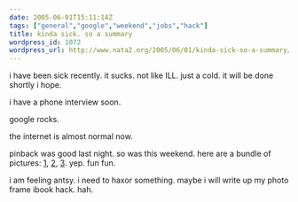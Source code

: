 ```yaml
---
date: 2005-06-01T15:11:14Z
tags: ["general","google","weekend","jobs","hack"]
title: kinda sick. so a summary
wordpress_id: 1072
wordpress_url: http://www.nata2.org/2005/06/01/kinda-sick-so-a-summary/
---
```


i have been sick recently. it sucks. not like ILL. just a cold. it will be done shortly i hope. 

i have a phone interview soon. 

google rocks. 

the internet is almost normal now. 

pinback was good last night. so was this weekend. here are a bundle of pictures: <a href="http://nata2.info/pictures/events/2005%3A05%3A28_rodan_soundbar/.dir.jpg">1</a>, <a href="http://nata2.info/pictures/events/2005%3A05%3A28_George_and_Tia_party/.dir.jpg">2</a>, <a href="http://nata2.info/pictures/events/2005%3A05%3A27_Sound_Bar/.dir.jpg">3</a>. yep. fun fun. 

i am feeling antsy. i need to haxor something. maybe i will write up my photo frame ibook hack. hah. 
